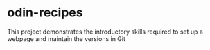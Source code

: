 # odin-recipes

This project demonstrates the introductory skills required to set up a webpage and maintain the versions in Git
